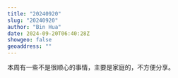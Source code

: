 ```yaml
---
title: "20240920"
slug: "20240920"
author: "Bin Hua"
date: 2024-09-20T06:40:28Z
showgeo: false
geoaddress: ""
---
```


本周有一些不是很顺心的事情，主要是家庭的，不方便分享。